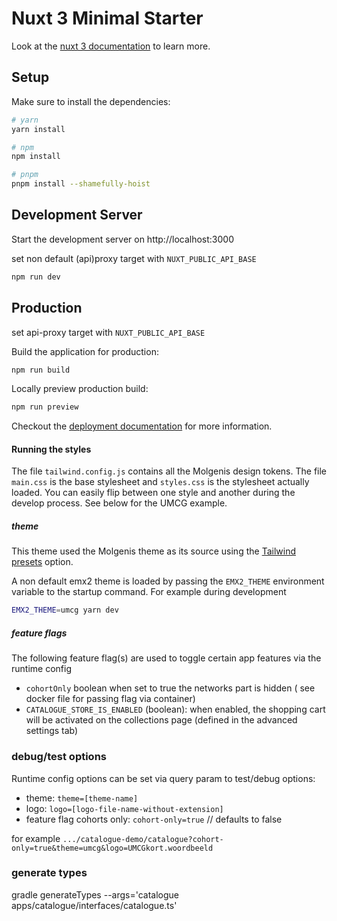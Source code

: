 # Nuxt 3 Minimal Starter

Look at the [nuxt 3 documentation](https://v3.nuxtjs.org) to learn more.

## Setup

Make sure to install the dependencies:

```bash
# yarn
yarn install

# npm
npm install

# pnpm
pnpm install --shamefully-hoist
```

## Development Server

Start the development server on http://localhost:3000

set non default (api)proxy target with 
```NUXT_PUBLIC_API_BASE```

```bash
npm run dev
```

## Production

set api-proxy target with 
```NUXT_PUBLIC_API_BASE```

Build the application for production:

```bash
npm run build
```

Locally preview production build:

```bash
npm run preview
```

Checkout the [deployment documentation](https://v3.nuxtjs.org/guide/deploy/presets) for more information.

#### Running the styles

The file `tailwind.config.js` contains all the Molgenis design tokens. The file `main.css` is the base stylesheet and `styles.css` is the stylesheet actually loaded. You can easily flip between one style and another during the develop process. See below for the UMCG example.


##### theme

This theme used the Molgenis theme as its source using the [Tailwind presets](https://tailwindcss.com/docs/presets) option.

A non default emx2 theme is loaded by passing the  ```EMX2_THEME``` environment variable to the startup command.
For example during development

```sh
EMX2_THEME=umcg yarn dev
```

##### feature flags

The following feature flag(s) are used to toggle certain app features via the runtime config

- ```cohortOnly```  boolean when set to true the networks part is hidden ( see docker file for passing flag via container)
- `CATALOGUE_STORE_IS_ENABLED` (boolean): when enabled, the shopping cart will be activated on the collections page (defined in the advanced settings tab)

### debug/test options

Runtime config options can be set via query param to test/debug options:

- theme: ```theme=[theme-name]```
- logo: ```logo=[logo-file-name-without-extension]```
- feature flag cohorts only: ```cohort-only=true``` // defaults to false

for example ```.../catalogue-demo/catalogue?cohort-only=true&theme=umcg&logo=UMCGkort.woordbeeld```

### generate types

gradle generateTypes --args='catalogue apps/catalogue/interfaces/catalogue.ts'